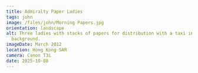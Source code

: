 ```yaml
---
title: Admiralty Paper Ladies
tags: john
image: /files/john/Morning Papers.jpg
orientation: landscape
alt: Three ladies with stacks of papers for distribution with a taxi in the
  background.
imageDate: March 2012
location: Hong Kong SAR
camera: Canon T3i
date: 2025-10-08
---
```

